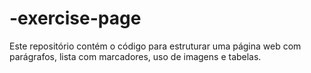 # -exercise-page
Este repositório contém o código para estruturar uma página web com parágrafos, lista com marcadores, uso de imagens e tabelas.

